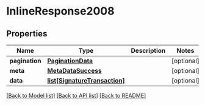 # InlineResponse2008

## Properties
Name | Type | Description | Notes
------------ | ------------- | ------------- | -------------
**pagination** | [**PaginationData**](PaginationData.md) |  | [optional] 
**meta** | [**MetaDataSuccess**](MetaDataSuccess.md) |  | [optional] 
**data** | [**list[SignatureTransaction]**](SignatureTransaction.md) |  | [optional] 

[[Back to Model list]](../README.md#documentation-for-models) [[Back to API list]](../README.md#documentation-for-api-endpoints) [[Back to README]](../README.md)


